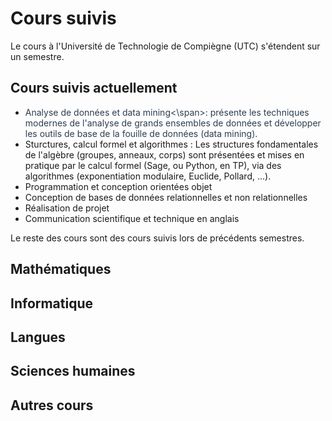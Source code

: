 # Cours suivis

Le cours à l'Université de Technologie de Compiègne (UTC) s'étendent sur un semestre.

## Cours suivis actuellement
* <span style="color:#2C3E50">Analyse de données et data mining<\span>: présente les techniques modernes de l'analyse de grands ensembles de données et développer les outils de base de la fouille de données (data mining).
* Sturctures, calcul formel et algorithmes : Les structures fondamentales de l'algèbre (groupes, anneaux, corps) sont présentées et mises en pratique par le calcul formel (Sage, ou Python, en TP), via des algorithmes (exponentiation modulaire, Euclide, Pollard, ...).
* Programmation et conception orientées objet
* Conception de bases de données relationnelles et non relationnelles
* Réalisation de projet
* Communication scientifique et technique en anglais


Le reste des cours sont des cours suivis lors de précédents semestres.


## Mathématiques

## Informatique

## Langues

## Sciences humaines

## Autres cours

